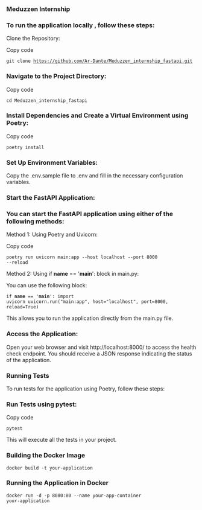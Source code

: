 <h3>Meduzzen Internship </h3>

<h3>To run the application locally , follow these steps:</h3>
Clone the Repository:

Copy code

<code>git clone https://github.com/Ar-Dante/Meduzzen_internship_fastapi.git </code>

<h3>Navigate to the Project Directory:</h3>

Copy code

<code>cd Meduzzen_internship_fastapi</code>

<h3>Install Dependencies and Create a Virtual Environment using Poetry:</h3>

Copy code

<code>poetry install</code>

<h3>Set Up Environment Variables:</h3>

Copy the .env.sample file to .env and fill in the necessary configuration variables.


<h3>Start the FastAPI Application:</h3>

<h3>You can start the FastAPI application using either of the following methods:</h3>

Method 1: Using Poetry and Uvicorn:

Copy code

<code>poetry run uvicorn main:app --host localhost --port 8000 --reload</code>

Method 2: Using if __name__ == '__main__': block in main.py:

You can use the following block:

<code>if __name__ == '__main__':
    import uvicorn
    uvicorn.run("main:app", host="localhost", port=8000, reload=True)</code>

This allows you to run the application directly from the main.py file.

<h3>Access the Application:</h3>

Open your web browser and visit http://localhost:8000/ to access the health check endpoint. 
You should receive a JSON response indicating the status of the application.

<h3>Running Tests</h3>

To run tests for the application using Poetry, follow these steps:

<h3>Run Tests using pytest:</h3>

Copy code

<code>pytest</code>

This will execute all the tests in your project.

<h3>Building the Docker Image</h3>

<code>docker build -t your-application</code>

<h3>Running the Application in Docker</h3>

<code>docker run -d -p 8080:80 --name your-app-container your-application</code>
